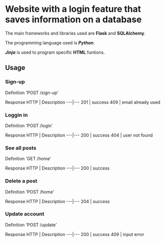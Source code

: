 # Website with a login feature that saves information on a database

The main frameworks and libraries used are **Flask** and **SQLAlchemy**.

The programming language used is __*Python*__.

__*Jinja*__ is used to program specific **HTML** funtions.

## Usage

### Sign-up

Definition
'POST /sign-up'

Response
HTTP | Description
---|---
201 | success
409 | email already used

### Loggin in

Definition
'POST /login'

Response
HTTP | Description
---|---
200 | success
404 | user not found

### See all posts

Definition
'GET /home'

Response
HTTP | Description
---|---
200 | success

### Delete a post

Definition
'POST /home'

Response
HTTP | Description
---|---
204 | success

### Update account

Definition
'POST /update'

Response
HTTP | Description
---|---
200 | success
409 | input error

